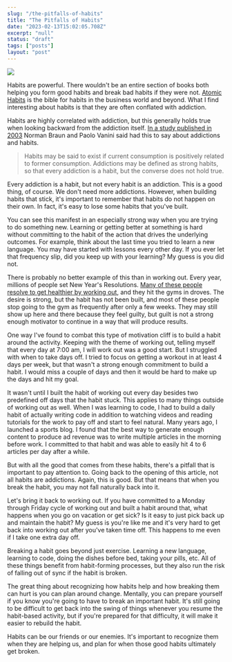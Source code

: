 ```yaml
---
slug: "/the-pitfalls-of-habits"
title: "The Pitfalls of Habits"
date: "2023-02-13T15:02:05.708Z"
excerpt: "null"
status: "draft"
tags: ["posts"]
layout: "post"
---
```

![](https://images.unsplash.com/photo-1542596081-6d3eaca5240c?crop=entropy&cs=tinysrgb&fit=max&fm=jpg&ixid=Mnw0MDkwMjh8MHwxfHNlYXJjaHwxfHxoYWJpdHN8ZW58MHx8fHwxNjc2MzA2MjI4&ixlib=rb-4.0.3&q=80&w=1080)

Habits are powerful. There wouldn't be an entire section of books both helping you form good habits and break bad habits if they were not. [Atomic Habits](https://jamesclear.com/atomic-habits) is the bible for habits in the business world and beyond. What I find interesting about habits is that they are often conflated with addiction.

Habits are highly correlated with addiction, but this generally holds true when looking backward from the addiction itself. [In a study published in 2003](https://www.jstor.org/stable/40752419) Norman Braun and Paolo Vanini said had this to say about addictions and habits.

> Habits may be said to exist if current consumption is positively related to former consumption. Addictions may be defined as strong habits, so that every addiction is a habit, but the converse does not hold true.

Every addiction is a habit, but not every habit is an addiction. This is a good thing, of course. We don't need more addictions. However, when building habits that stick, it's important to remember that habits do not happen on their own. In fact, it's easy to lose some habits that you've built.

You can see this manifest in an especially strong way when you are trying to do something new. Learning or getting better at something is hard without committing to the habit of the action that drives the underlying outcomes. For example, think about the last time you tried to learn a new language. You may have started with lessons every other day. If you ever let that frequency slip, did you keep up with your learning? My guess is you did not.

There is probably no better example of this than in working out. Every year, millions of people set New Year's Resolutions. [Many of these people resolve to get healthier by working out](http://maristpoll.marist.edu/wp-content/uploads/2018/12/NPR_PBS-NewsHour_Marist-Poll_USA-NOS-and-Tables_New-Years-Resolutions_1812061019-1.pdf#page=3), and they hit the gyms in droves. The desire is strong, but the habit has not been built, and most of these people stop going to the gym as frequently after only a few weeks. They may still show up here and there because they feel guilty, but guilt is not a strong enough motivator to continue in a way that will produce results.

One way I've found to combat this type of motivation cliff is to build a habit around the activity. Keeping with the theme of working out, telling myself that every day at 7:00 am, I will work out was a good start. But I struggled with when to take days off. I tried to focus on getting a workout in at least 4 days per week, but that wasn't a strong enough commitment to build a habit. I would miss a couple of days and then it would be hard to make up the days and hit my goal.

It wasn't until I built the habit of working out every day besides two predefined off days that the habit stuck. This applies to many things outside of working out as well. When I was learning to code, I had to build a daily habit of actually writing code in addition to watching videos and reading tutorials for the work to pay off and start to feel natural. Many years ago, I launched a sports blog. I found that the best way to generate enough content to produce ad revenue was to write multiple articles in the morning before work. I committed to that habit and was able to easily hit 4 to 6 articles per day after a while.

But with all the good that comes from these habits, there's a pitfall that is important to pay attention to. Going back to the opening of this article, not all habits are addictions. Again, this is good. But that means that when you break the habit, you may not fall naturally back into it.

Let's bring it back to working out. If you have committed to a Monday through Friday cycle of working out and built a habit around that, what happens when you go on vacation or get sick? Is it easy to just pick back up and maintain the habit? My guess is you're like me and it's very hard to get back into working out after you've taken time off. This happens to me even if I take one extra day off.

Breaking a habit goes beyond just exercise. Learning a new language, learning to code, doing the dishes before bed, taking your pills, etc. All of these things benefit from habit-forming processes, but they also run the risk of falling out of sync if the habit is broken.

The great thing about recognizing how habits help and how breaking them can hurt is you can plan around change. Mentally, you can prepare yourself if you know you're going to have to break an important habit. It's still going to be difficult to get back into the swing of things whenever you resume the habit-based activity, but if you're prepared for that difficulty, it will make it easier to rebuild the habit.

Habits can be our friends or our enemies. It's important to recognize them when they are helping us, and plan for when those good habits ultimately get broken.
